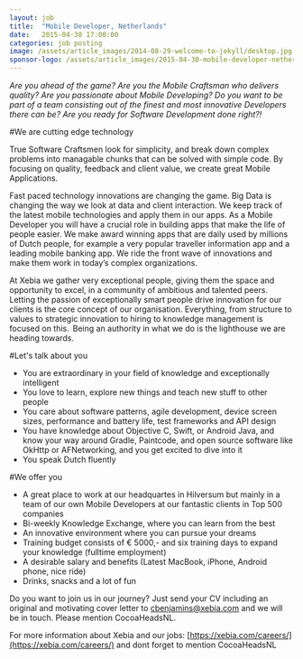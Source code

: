 ```yaml
---
layout: job
title:  "Mobile Developer, Netherlands"
date:   2015-04-30 17:00:00
categories: job posting
image: /assets/article_images/2014-08-29-welcome-to-jekyll/desktop.jpg
sponsor-logo: /assets/article_images/2015-04-30-mobile-developer-netherlands/Xebia-logo.png
---
```


*Are you ahead of the game? Are you the Mobile Craftsman who delivers quality? Are you passionate about Mobile Developing? Do you want to be part of a team consisting out of the finest and most innovative Developers there can be? Are you ready for Software Development done right?!*


#We are cutting edge technology

True Software Craftsmen look for simplicity, and break down complex problems into managable chunks that can be solved with simple code. By focusing on quality, feedback and client value, we create great Mobile Applications.  

Fast paced technology innovations are changing the game. Big Data is changing the way we look at data and client interaction. We keep track of the latest mobile technologies and apply them in our apps. 
As a Mobile Developer you will have a crucial role in building apps that make the life of people easier. We make award winning apps that are daily used by millions of Dutch people, for example a very popular traveller information app and a leading mobile banking app. We ride the front wave of innovations and make them work in today’s complex organizations.

At Xebia we gather very exceptional people, giving them the space and opportunity to excel, in a community of ambitious and talented peers. Letting the passion of exceptionally smart people drive innovation for our clients is the core concept of our organisation. Everything, from structure to values to strategic innovation to hiring to knowledge management is focused on this.  Being an authority in what we do is the lighthouse we are heading towards.

#Let's talk about you
- You are extraordinary in your field of knowledge and exceptionally intelligent
- You love to learn, explore new things and teach new stuff to other people
- You care about software patterns, agile development, device screen sizes, performance and battery life, test frameworks and API design
- You have knowledge about Objective C, Swift, or Android Java, and know your way around Gradle, Paintcode, and open source software like OkHttp or AFNetworking, and you get excited to dive into it
- You speak Dutch fluently

#We offer you

- A great place to work at our headquartes in Hilversum but mainly in a team of our own Mobile Developers at our fantastic clients in Top 500 companies
- Bi-weekly Knowledge Exchange, where you can learn from the best
- An innovative environment where you can pursue your dreams
- Training budget consists of € 5000,- and six training days to expand your knowledge (fulltime employment)
- A desirable salary and benefits (Latest MacBook, iPhone, Android phone, nice ride)
- Drinks, snacks and a lot of fun

Do you want to join us in our journey? Just send your CV including an original and motivating cover letter to [cbenjamins@xebia.com](mailto:cbenjamins@xebia.com) and we will be in touch. Please mention CocoaHeadsNL. 

For more information about Xebia and our jobs: [https://xebia.com/careers/](https://xebia.com/careers/) and dont forget to mention CocoaHeadsNL
